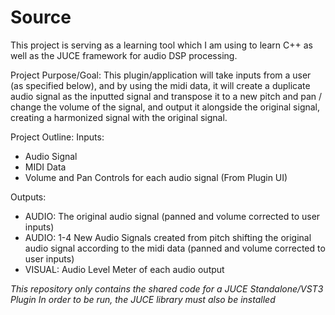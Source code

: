 # Source
This project is serving as a learning tool which I am using to learn C++ as well as the JUCE framework for audio DSP processing.

Project Purpose/Goal: This plugin/application will take inputs from a user (as specified below), and by using the midi data, it will create a duplicate audio signal as the inputted signal and transpose it to a new pitch and pan / change the volume of the signal, and output it alongside the original signal, creating a harmonized signal with the original signal.

Project Outline:
Inputs:
 - Audio Signal
 - MIDI Data
 - Volume and Pan Controls for each audio signal (From Plugin UI)

Outputs:
 - AUDIO: The original audio signal (panned and volume corrected to user inputs)
 - AUDIO: 1-4 New Audio Signals created from pitch shifting the original audio signal according to the midi data (panned and volume corrected to user inputs)
 - VISUAL: Audio Level Meter of each audio output

*This repository only contains the shared code for a JUCE Standalone/VST3 Plugin*
*In order to be run, the JUCE library must also be installed*
